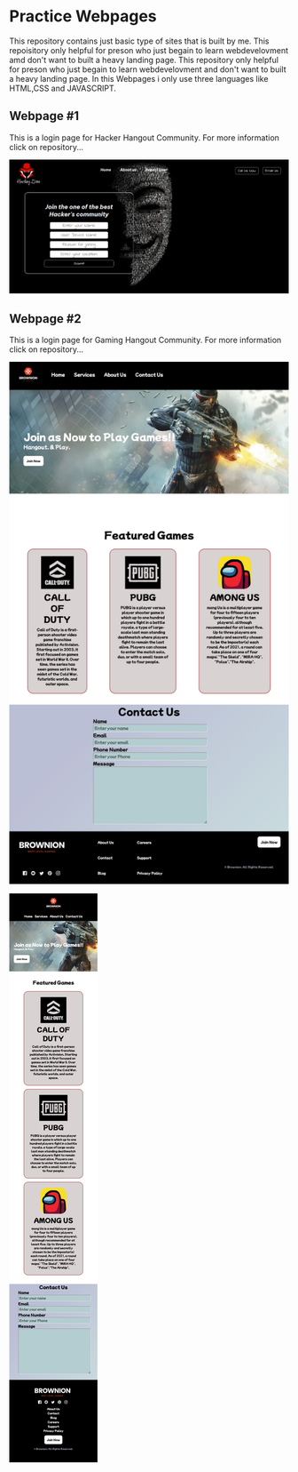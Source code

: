 
# Practice Webpages
This repository contains just basic type of sites that is built by me.
This repoisitory only helpful for preson who just begain to learn webdevelovment amd don't want to built a heavy landing page.
This repository only helpful for preson who just begain to learn webdevelovment and don't want to built a heavy landing page.
 In this Webpages i only use three languages like HTML,CSS and JAVASCRIPT.


## Webpage #1
This is a login page for Hacker Hangout Community. 
For more information click on repository...

![App Screenshot](https://github.com/PRINCE-PRASAD/Practice_Site/blob/main/Hacker_Hangout_Login_Page/images/Web_Output.png?raw=true)

## Webpage #2
This is a login page for Gaming Hangout Community. 
For more information click on repository...


![App Screenshot](https://github.com/PRINCE-PRASAD/Practice_Site/blob/main/Gaming_Community_Landing_Page/images/Brownion_Web_output.png)

![App Screenshot](https://github.com/PRINCE-PRASAD/Practice_Site/blob/main/Gaming_Community_Landing_Page/images/Brownion_Phone_Output.png)
